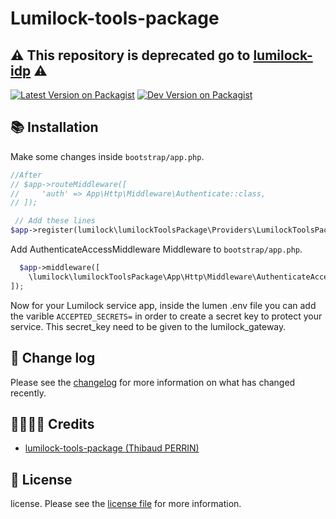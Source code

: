 # Lumilock-tools-package
## ⚠️ This repository is deprecated go to [lumilock-idp](https://github.com/lumilock/lumilock-idp) ⚠️
[![Latest Version on Packagist][ico-version]][link-packagist]
[![Dev Version on Packagist][ico-version-dev]][link-packagist]

## 📚 Installation

Make some changes inside `bootstrap/app.php`.
```php
//After
// $app->routeMiddleware([
//     'auth' => App\Http\Middleware\Authenticate::class,
// ]);
```

```php
 // Add these lines
$app->register(lumilock\lumilockToolsPackage\Providers\LumilockToolsPackageServiceProvider::class);
```

Add AuthenticateAccessMiddleware Middleware to `bootstrap/app.php`.
```php
  $app->middleware([
    \lumilock\lumilockToolsPackage\App\Http\Middleware\AuthenticateAccessMiddleware::class
]);
```
Now for your Lumilock service app, inside the lumen .env file you can add the varible `ACCEPTED_SECRETS=` in order to create a secret key to protect your service. This secret_key need to be given to the lumilock_gateway.

## 📰 Change log

Please see the [changelog](changelog.md) for more information on what has changed recently.


## 👨‍👩‍👧‍👦 Credits

- [lumilock-tools-package (Thibaud PERRIN)][link-author]


## 📝 License

license. Please see the [license file](license.md) for more information.

[ico-version]: https://img.shields.io/packagist/v/perrinthibaud/laravlock.svg
[ico-version-dev]: https://img.shields.io/packagist/vpre/perrinthibaud/laravlock.svg

[link-packagist]: https://packagist.org/packages/perrinthibaud/laravlock
[link-author]: https://github.com/lumilock
[link-contributors]: ../../contributors]
